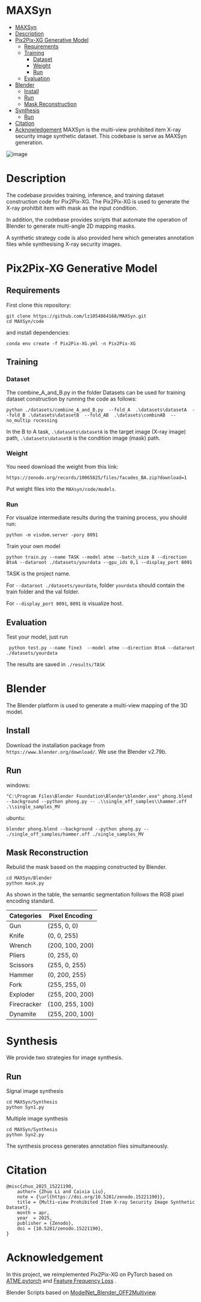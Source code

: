 # MAXSyn
* [MAXSyn](#maxsyn)
* [Description](#description)
* [Pix2Pix\-XG Generative Model](#pix2pix-xg-generative-model)
  * [Requirements](#requirements)
  * [Training](#training)
    * [Dataset](#dataset)
    * [Weight](#weight)
    * [Run](#run)
  * [Evaluation](#evaluation)
* [Blender](#blender)
  * [Install](#install)
  * [Run](#run-1)
  * [Mask Reconstruction](#mask-reconstruction)
* [Synthesis](#synthesis)
  * [Run](#run-2)
* [Citation](#citation)
* [Acknowledgement](#acknowledgement)
MAXSyn is the multi-view prohibited item X-ray security image synthetic dataset. This codebase is serve as MAXSyn generation.

![image](https://github.com/lz1054864168/MAXSyn/blob/main/code/IMG/github.png)
# Description
The codebase provides training, inference, and training dataset construction code for Pix2Pix-XG. The Pix2Pix-XG is used to generate the X-ray prohitbit item with mask as the input condition. 

In addition, the codebase provides scripts that automate the operation of Blender to generate multi-angle 2D mapping masks.

A synthetic strategy code is also provided here which generates annotation files while synthesising X-ray security images.

# Pix2Pix-XG Generative Model
## Requirements
First clone this repository:
```
git clone https://github.com/lz1054864168/MAXSyn.git
cd MAXSyn/code
```

and install dependencies:

`conda env create -f Pix2Pix-XG.yml -n Pix2Pix-XG`

## Training
### Dataset
The combine_A_and_B.py in the folder Datasets can be used for training dataset construction by running the code as follows:

` python ./datasets/combine_A_and_B.py  --fold_A  .\datasets\datasetA  --fold_B .\datasets\datasetB  --fold_AB  .\datasets\combinAB  --no_multip
rocessing
`

In the B to A task, `.\datasets\datasetA` is the target image (X-ray image) path, `.\datasets\datasetB` is the condition image (mask) path.

### Weight
You need download the weight from this link:

`https://zenodo.org/records/10065825/files/facades_BA.zip?download=1`

Put weight files into the `MAXsyn/code/models`.

### Run
For visualize intermediate results during the training process, you should run:

`python -m visdom.server -pory 8091`

Train your own model

`python train.py --name TASK --model atme --batch_size 8 --direction BtoA --dataroot ./datasets/yourdata --gpu_ids 0,1 --display_port 8091`

TASK is the project name.

For `--dataroot ./datasets/yourdate`, folder `yourdata` should contain the train folder and the val folder.

For `--display_port 8091`, `8091` is visualize host.


## Evaluation
Test your model, just run
```
 python test.py --name fine3  --model atme --direction BtoA --dataroot ./datasets/yourdata
```
The results are saved in `./results/TASK`

# Blender
The Blender platform is used to generate a multi-view mapping of the 3D model.
## Install
Download the installation package from `https://www.blender.org/download/`. We use the Blender v2.79b.
## Run
windows:
```
"C:\Program Files\Blender Foundation\Blender\blender.exe" phong.blend --background --python phong.py -- .\\single_off_samples\\hammer.off .\\single_samples_MV
```
ubuntu:
```
blender phong.blend --background --python phong.py -- ./single_off_samples/hammer.off ./single_samples_MV
```
## Mask Reconstruction
Rebuild the mask based on the mapping constructed by Blender.
```
cd MAXSyn/Blender
python mask.py
```
As shown in the table, the semantic segmentation follows the RGB pixel encoding standard.

| Categories  | Pixel Encoding | 
|-------------|----------------|
| Gun         | (255, 0, 0)    | 
| Knife       | (0, 0, 255)    |
| Wrench      | (200, 100, 200)| 
| Pliers      | (0, 255, 0)    |
| Scissors    | (255, 0, 255)  | 
| Hammer      | (0, 200, 255)  | 
| Fork        | (255, 255, 0)  |
| Exploder    | (255, 200, 200)| 
| Firecracker | (100, 255, 100)| 
| Dynamite    | (255, 200, 100)| 

# Synthesis
We provide two strategies for image synthesis.

## Run
Signal image synthesis
```
cd MAXSyn/Synthesis
python Syn1.py
```
Multiple image synthesis
```
cd MAXSyn/Synthesis
python Syn2.py
```
The synthesis process generates annotation files simultaneously.

# Citation
```
@misc{zhuo_2025_15221190,
	author= {Zhuo Li and Caixia Liu},
	note = {\url{https://doi.org/10.5281/zenodo.15221190}},
	title = {Multi-view Prohibited Item X-ray Security Image Synthetic Dataset},
	month = apr,
	year  = 2025,
	publisher = {Zenodo},
	doi = {10.5281/zenodo.15221190},
}
```
# Acknowledgement
In this project, we reimplemented Pix2Pix-XG on PyTorch based on [ATME.pytorch](https://github.com/DLR-MI/atm) and [Feature Frequency Loss](https://github.com/EndlessSora/focal-frequency-loss) .

Blender Scripts based on [ModelNet_Blender_OFF2Multiview](https://github.com/zeaggler/ModelNet_Blender_OFF2Multiview).












